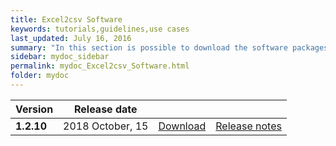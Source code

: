 ```yaml
---
title: Excel2csv Software
keywords: tutorials,guidelines,use cases
last_updated: July 16, 2016
summary: "In this section is possible to download the software packages of the Excel2csv tool"
sidebar: mydoc_sidebar
permalink: mydoc_Excel2csv_Software.html
folder: mydoc
---
```



| Version | Release date |||
|-------------|-------------|-------------|-------------|
| **1.2.10** | 2018 October, 15| [Download](./Software/EXCEL2CSV_v1.2.10_15-10-2018.zip) | [Release notes](./https://sdmxistattoolkit.github.io/mydoc_Excel2csv_release_notes.html#version-1210-release-date-october-15-2018) |